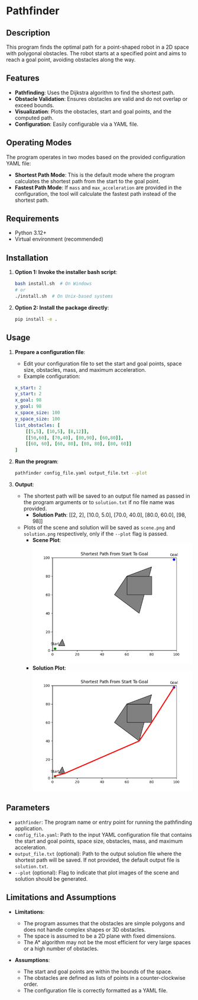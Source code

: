 # Pathfinder

## Description
This program finds the optimal path for a point-shaped robot in a 2D space with polygonal obstacles. The robot starts at a specified point and aims to reach a goal point, avoiding obstacles along the way.

## Features
- **Pathfinding**: Uses the Dijkstra algorithm to find the shortest path.
- **Obstacle Validation**: Ensures obstacles are valid and do not overlap or exceed bounds.
- **Visualization**: Plots the obstacles, start and goal points, and the computed path.
- **Configuration**: Easily configurable via a YAML file.

## Operating Modes

The program operates in two modes based on the provided configuration YAML file:

- **Shortest Path Mode**: This is the default mode where the program calculates the shortest path from the start to the goal point.
- **Fastest Path Mode**: If `mass` and `max_acceleration` are provided in the configuration, the tool will calculate the fastest path instead of the shortest path.

## Requirements
- Python 3.12+
- Virtual environment (recommended)

## Installation
1. **Option 1: Invoke the installer bash script**:
    ```bash
    bash install.sh  # On Windows
    # or
    ./install.sh  # On Unix-based systems
    ```

2. **Option 2: Install the package directly**:
    ```bash
    pip install -e .
    ```

## Usage
1. **Prepare a configuration file**:
    - Edit your configuration file to set the start and goal points, space size, obstacles, mass, and maximum acceleration.
    - Example configuration:
    
    ```yaml:tests/config.yaml
    x_start: 2
    y_start: 2
    x_goal: 98
    y_goal: 98
    x_space_size: 100
    y_space_size: 100
    list_obstacles: [
        [[5,5], [10,5], [8,12]],
        [[50,60], [70,40], [80,90], [60,80]],
        [[60, 60], [60, 80], [80, 80], [80, 60]]
    ]
    ```

2. **Run the program**:
    ```bash
    pathfinder config_file.yaml output_file.txt --plot
    ```

3. **Output**:
    - The shortest path will be saved to an output file named as passed in the program arguments or to `solution.txt` if no file name was provided.
        - **Solution Path**: [[2, 2], [10.0, 5.0], [70.0, 40.0], [80.0, 60.0], [98, 98]]
    - Plots of the scene and solution will be saved as `scene.png` and `solution.png` respectively, only if the `--plot` flag is passed.
        - **Scene Plot**:  
        ![Scene Plot](/example/scene.png)
        - **Solution Plot**:  
        ![Solution Plot](/example/solution.png)

## Parameters

- `pathfinder`: The program name or entry point for running the pathfinding application.
- `config_file.yaml`: Path to the input YAML configuration file that contains the start and goal points, space size, obstacles, mass, and maximum acceleration.
- `output_file.txt` (optional): Path to the output solution file where the shortest path will be saved. If not provided, the default output file is `solution.txt`.
- `--plot` (optional): Flag to indicate that plot images of the scene and solution should be generated.

## Limitations and Assumptions
- **Limitations**:
  - The program assumes that the obstacles are simple polygons and does not handle complex shapes or 3D obstacles.
  - The space is assumed to be a 2D plane with fixed dimensions.
  - The A* algorithm may not be the most efficient for very large spaces or a high number of obstacles.

- **Assumptions**:
  - The start and goal points are within the bounds of the space.
  - The obstacles are defined as lists of points in a counter-clockwise order.
  - The configuration file is correctly formatted as a YAML file.